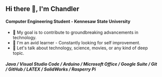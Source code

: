 ## Hi there 👋, I'm Chandler

#### Computer Engineering Student - Kennesaw State University

- 🚀 My goal is to contribute to groundbreaking advancements in technology.
- 🌱 I'm an avid learner - Constantly looking for self improvement.
- 💬 Let's talk about technology, science, movies, or any kind of deep topic.

##### Java / Visual Studio Code / Arduino / Microsoft Office / Google Suite / Git / GitHub / LATEX / SolidWorks / Rasperry Pi


